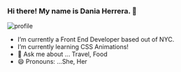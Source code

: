 ### Hi there! My name is Dania Herrera. 👋

![profile](https://avatars2.githubusercontent.com/u/37559508?s=400&u=f3156c7c9a544e1c5ec9a49f1b6c0d36dc3b70cd&v=4)


- I’m currently a Front End Developer based out of NYC.
- I’m currently learning CSS Animations!
- 💬 Ask me about ... Travel, Food
- 😄 Pronouns: ...She, Her

